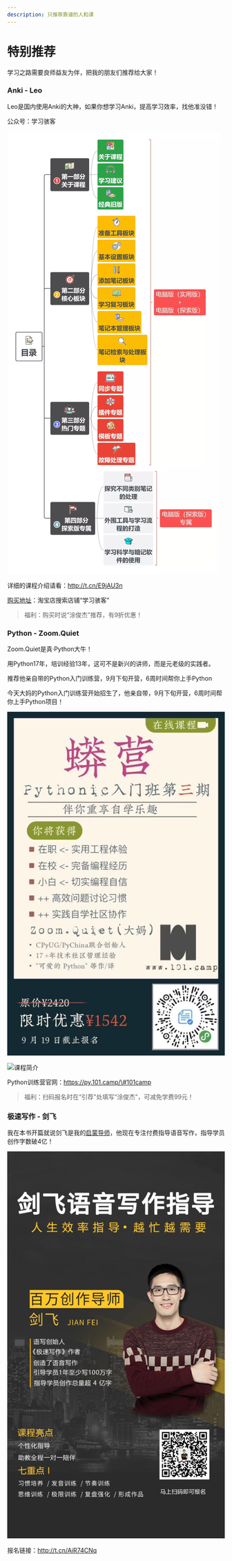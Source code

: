 ```yaml
---
description: 只推荐靠谱的人和课
---
```


# 特别推荐

学习之路需要良师益友为伴，把我的朋友们推荐给大家！

### Anki - Leo

Leo是国内使用Anki的大神，如果你想学习Anki，提高学习效率，找他准没错！

公众号：学习骇客

![Anki&#x5B66;&#x4E60;&#x76EE;&#x5F55;](.gitbook/assets/6401-kan-tu-wang-.web.png)

详细的课程介绍请看：http://t.cn/E9jAU3n

[购买地址](https://item.taobao.com/item.htm?spm=a1z10.1-c.w4004-21524861135.5.49bd3d9ckGqvDC&id=595307408604)：淘宝店搜索店铺“学习骇客”

> 福利：购买时说“涂俊杰”推荐，有9折优惠！

### Python - Zoom.Quiet

Zoom.Quiet是真·Python大牛！

用Python17年，培训经验13年，这可不是新兴的讲师，而是元老级的实践者。

推荐他亲自带的Python入门训练营，9月下旬开营，6周时间帮你上手Python

今天大妈的Python入门训练营开始招生了，他亲自带，9月下旬开营，6周时间帮你上手Python项目！

![&#x626B;&#x7801;&#x62A5;&#x540D;](.gitbook/assets/qq-tu-pian-20190831144518.jpg)

![&#x8BFE;&#x7A0B;&#x7B80;&#x4ECB;](.gitbook/assets/qq-tu-pian-20190831144404.png)

Python训练营官网：https://py.101.camp/\#101camp

> 福利：扫码报名时在“引荐”处填写“涂俊杰”，可减免学费99元！

### 极速写作 - 剑飞

我在本书开篇就说剑飞是我的[启蒙导师](https://shijian.tujunjie.com/ch01/ch01.01)，他现在专注付费指导语音写作，指导学员创作字数破4亿！

![&#x626B;&#x7801;&#x6DFB;&#x52A0;&#x5251;&#x98DE;](.gitbook/assets/7c88e202fb284aa61dfd685a30e335e.jpg)

报名链接：http://t.cn/AiR74CNq


